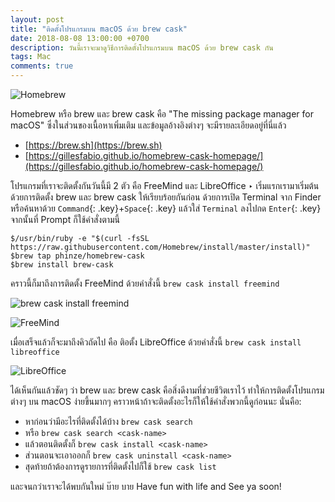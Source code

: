 ```yaml
---
layout: post
title: "ติดตั้งโปรแกรมบน macOS ด้วย brew cask"
date: 2018-08-08 13:00:00 +0700
description: วันนี้เราจะมาดูวิธีการติดตั้งโปรแกรมบน macOS ด้วย brew cask กัน
tags: Mac
comments: true
---
```

![Homebrew](https://res.cloudinary.com/sdees-reallife/image/upload/c_scale,w_200/v1533708271/homebrew-256x256.png)

Homebrew หรือ  brew และ brew cask คือ "The missing package manager for macOS" ซึ่งในส่วนของเนื้อหาเพิ่มเติม และข้อมูลอ้างอิงต่างๆ จะมีรายละเอียดอยู่ที่นี่แล้ว
- [https://brew.sh](https://brew.sh)
- [https://gillesfabio.github.io/homebrew-cask-homepage/](https://gillesfabio.github.io/homebrew-cask-homepage/)

โปรแกรมที่เราจะติดตั้งกันวันนี้มี 2 ตัว คือ FreeMind และ LibreOffice ‣ เริ่มแรกเรามาเริ่มต้นด้วยการติดตั้ง brew และ brew cask ให้เรียบร้อยกันก่อน ด้วยการเปิด Terminal จาก Finder หรือค้นหาด้วย `Command`{: .key}+`Space`{: .key} แล้วใส่ `Terminal` ลงไปกด `Enter`{: .key} จากนั้นที่ Prompt ก็ใช้คำสั่งตามนี้
```
$/usr/bin/ruby -e "$(curl -fsSL https://raw.githubusercontent.com/Homebrew/install/master/install)"
$brew tap phinze/homebrew-cask
$brew install brew-cask
```
คราวนี้ก็มาถึงการติดตั้ง FreeMind ด้วยคำสั่งนี้ `brew cask install freemind`

![brew cask install freemind](https://res.cloudinary.com/sdees-reallife/image/upload/c_scale,w_400/v1533706401/Screen_Shot_2561-08-08_at_12.27.01.png)

![FreeMind](https://res.cloudinary.com/sdees-reallife/image/upload/c_scale,w_400/v1533706406/Screen_Shot_2561-08-08_at_12.28.02.png)

เมื่อเสร็จแล้วก็จะมาถึงคิวถัดไป คือ ติอตั้ง LibreOffice ด้วยคำสั่งนี้ `brew cask install libreoffice`

![LibreOffice](https://res.cloudinary.com/sdees-reallife/image/upload/c_scale,w_600/v1533706403/Screen_Shot_2561-08-08_at_12.27.18.png)

ได้เห็นกันแล้วชัดๆ ว่า brew และ brew cask คือสิ่งดีงามที่ช่วยชีวิตเราไว้ ทำให้การติดตั้งโปรแกรมต่างๆ บน macOS ง่ายขึ้นมากๆ คราวหน้าถ้าจะติดตั้งอะไรก็ให้ใช้คำสั่งพวกนี้ดูก่อนนะ นั่นคือ:
- หาก่อนว่ามีอะไรที่ติดตั้งได้บ้าง `brew cask search`
- หรือ `brew cask search <cask-name>`
- แล้วตอนติดตั้งก็ `brew cask install <cask-name>`
- ส่วนตอนจะเอาออกก็ `brew cask uninstall <cask-name>`
- สุดท้ายถ้าต้องการดูรายการที่ติดตั้งไปก็ใช้ `brew cask list`

และจนกว่าเราจะได้พบกันใหม่ บ๊าย บาย Have fun with life and See ya soon!
